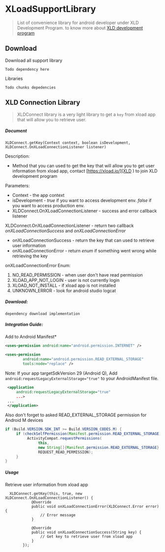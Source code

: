 # XLoadSupportLibrary
> List of convenience library for android developer under XLD Development Program. to know more about [XLD development program](https://xload.io/)

## Download
Download all support library
```
Todo dependency here
```

Libraries
```
Todo chunks depedencies
```

## XLD Connection Library
> XLDConnect library is a very light library to get a `key` from xload app that will allow you to retrieve user.

##### Document
```
XLDConnect.getKey(Context context, boolean isDevelopment, XLDConnect.OnXLoadConnectionListener listener)
```
 Description:
 - Method that you can used to get the key that will allow you to get user information from xload app, contact [https://xload.io/](XLD ) to join XLD development program

 Parameters:
 * Context - the app context
 * isDevelopment - _true_ if you want to access development env. _false_ if you want to access production env.
 * XLDConnect.OnXLoadConnectionListener - success and error callback listener

 XLDConnect.OnXLoadConnectionListener - return two callback _onXLoadConnectionSuccess_ and _onXLoadConnectionError_

 * onXLoadConnectionSuccess - return the key that can used to retrieve user information
 * onXLoadConnectionError - return _enum_ if something went wrong while retrieving the key

 onXLoadConnectionError Enum:
 1. NO_READ_PERMISSION -  when user don't have read permission
 2. XLOAD_APP_NOT_LOGIN - user is not currently login
 3. XLOAD_NOT_INSTALL - if xload app is not installed
 4. UNKNOWN_ERROR - look for android studio logcat


##### Download:
```
dependency download implementation
```

##### Integration Guide:

Add to Android Manifest*
```AndroidManifest.xml
<uses-permission android:name="android.permission.INTERNET" />

<uses-permission
        android:name="android.permission.READ_EXTERNAL_STORAGE"
        tools:node="replace" />
```

Note: If your app targetSdkVersion 29 (Android Q), Add `android:requestLegacyExternalStorage="true"` to your AndroidManifest file.

```AndroidManifest.xml
 <application
     android:requestLegacyExternalStorage="true"
     ...>
 ...
 </application>
```
Also don't forget to asked READ_EXTERNAL_STORAGE permission for Android M devices
```Android.java
if (Build.VERSION.SDK_INT >= Build.VERSION_CODES.M) {
     if (checkSelfPermission(Manifest.permission.READ_EXTERNAL_STORAGE) != PackageManager.PERMISSION_GRANTED) {
          ActivityCompat.requestPermissions(
               this,
               new String[]{Manifest.permission.READ_EXTERNAL_STORAGE},
               REQUEST_READ_PERMISSION);
     }
}
```
##### Usage
Retrieve user information from xload app
```
  XLDConnect.getKey(this, true, new XLDConnect.OnXLoadConnectionListener() {
            @Override
            public void onXLoadConnectionError(XLDConnect.Error error) {
                // Error message
            }

            @Override
            public void onXLoadConnectionSuccess(String key) {
                // Get key to retrieve user from xload app
            }
        });
```

